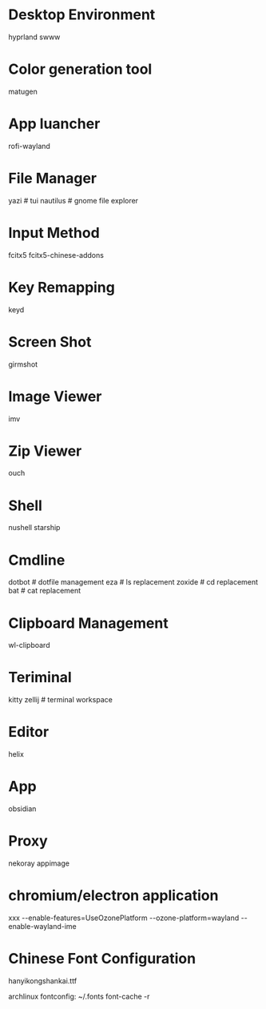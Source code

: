 # Desktop Environment
hyprland
swww

# Color generation tool
matugen

# App luancher
rofi-wayland

# File Manager
yazi     # tui
nautilus # gnome file explorer

# Input Method
fcitx5
fcitx5-chinese-addons

# Key Remapping
keyd

# Screen Shot
girmshot

# Image Viewer
imv

# Zip Viewer
ouch

# Shell
nushell
starship

# Cmdline
dotbot  # dotfile management
eza     # ls replacement
zoxide  # cd replacement
bat     # cat replacement

# Clipboard Management
wl-clipboard

# Teriminal
kitty
zellij # terminal workspace

# Editor
helix

# App
obsidian

# Proxy
nekoray appimage

# chromium/electron application
xxx --enable-features=UseOzonePlatform --ozone-platform=wayland --enable-wayland-ime


# Chinese Font Configuration
hanyikongshankai.ttf

archlinux fontconfig: ~/.fonts
font-cache -r
